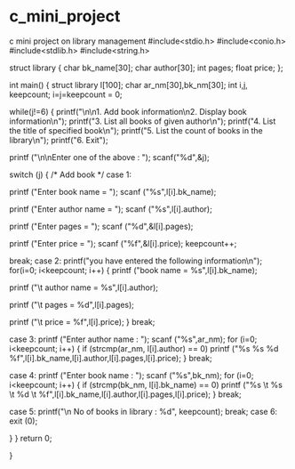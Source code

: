 # c_mini_project
c mini project on library management
#include<stdio.h>
#include<conio.h>
#include<stdlib.h>
#include<string.h>

struct library
{
char bk_name[30];
char author[30];
int pages;
float price;
};

int main()
{
struct library l[100];
char ar_nm[30],bk_nm[30];
int i,j, keepcount;
i=j=keepcount = 0;

while(j!=6)
{
printf("\n\n1. Add book information\n2. Display book information\n");
printf("3. List all books of given author\n");
printf("4. List the title of specified book\n");
printf("5. List the count of books in the library\n");
printf("6. Exit");

printf ("\n\nEnter one of the above : ");
scanf("%d",&j);

switch (j)
{
/* Add book */
case 1:  

printf ("Enter book name = ");
scanf ("%s",l[i].bk_name);

printf ("Enter author name = ");
scanf ("%s",l[i].author);

printf ("Enter pages = ");
scanf ("%d",&l[i].pages);

printf ("Enter price = ");
scanf ("%f",&l[i].price);
keepcount++;

break;
case 2:
printf("you have entered the following information\n");
for(i=0; i<keepcount; i++)
{
printf ("book name = %s",l[i].bk_name);

printf ("\t author name = %s",l[i].author);

printf ("\t  pages = %d",l[i].pages);

printf ("\t  price = %f",l[i].price);
}
break;

case 3:
printf ("Enter author name : ");
scanf ("%s",ar_nm);
for (i=0; i<keepcount; i++)
{
if (strcmp(ar_nm, l[i].author) == 0)
printf ("%s %s %d %f",l[i].bk_name,l[i].author,l[i].pages,l[i].price);
}
break;

case 4:
printf ("Enter book name : ");
scanf ("%s",bk_nm);
for (i=0; i<keepcount; i++)
{
if (strcmp(bk_nm, l[i].bk_name) == 0)
printf ("%s \t %s \t %d \t %f",l[i].bk_name,l[i].author,l[i].pages,l[i].price);
}
break;

case 5:
printf("\n No of books in library : %d", keepcount);
break;
case 6:
exit (0); 

}
}
return 0;

}
